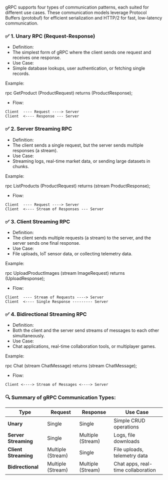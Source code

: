 gRPC supports four types of communication patterns, each suited for different use cases. These communication models leverage Protocol Buffers (protobuf) for efficient serialization and HTTP/2 for fast, low-latency communication.


### ✅ 1. Unary RPC (Request-Response)
- Definition:
- The simplest form of gRPC where the client sends one request and receives one response.
- Use Case:
- Simple database lookups, user authentication, or fetching single records.

Example:

rpc GetProduct (ProductRequest) returns (ProductResponse);

- Flow:

```
Client  ---- Request ----> Server  
Client  <---- Response --- Server
```


### ✅ 2. Server Streaming RPC
- Definition:
- The client sends a single request, but the server sends multiple responses (a stream).
- Use Case:
- Streaming logs, real-time market data, or sending large datasets in chunks.

Example:

rpc ListProducts (ProductRequest) returns (stream ProductResponse);

- Flow:

```
Client  ---- Request ----> Server  
Client  <---- Stream of Responses --- Server
```



### ✅ 3. Client Streaming RPC
- Definition:
- The client sends multiple requests (a stream) to the server, and the server sends one final response.
- Use Case:
- File uploads, IoT sensor data, or collecting telemetry data.

Example:

rpc UploadProductImages (stream ImageRequest) returns (UploadResponse);

- Flow:

```
Client  ---- Stream of Requests ----> Server  
Client  <---- Single Response --------- Server
```


### ✅ 4. Bidirectional Streaming RPC
- Definition:
- Both the client and the server send streams of messages to each other simultaneously.
- Use Case:
- Chat applications, real-time collaboration tools, or multiplayer games.

Example:

rpc Chat (stream ChatMessage) returns (stream ChatMessage);

- Flow:

```
Client <----> Stream of Messages <----> Server
```



### 🔍 Summary of gRPC Communication Types:

| **Type**             | **Request**            | **Response**             | **Use Case**                            |
|----------------------|------------------------|--------------------------|-----------------------------------------|
| **Unary**            | Single                 | Single                   | Simple CRUD operations                  |
| **Server Streaming** | Single                 | Multiple (Stream)        | Logs, file downloads                    |
| **Client Streaming** | Multiple (Stream)      | Single                   | File uploads, telemetry data            |
| **Bidirectional**    | Multiple (Stream)      | Multiple (Stream)        | Chat apps, real-time collaboration      |